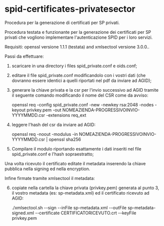 # spid-certificates-privatesector
Procedura per la generazione di certificati per SP privati.

Procedura testata e funzionante per la generazione dei certificati per SP privati che vogliono implementare l'autenticazione SPID per i loro servizi.

Requisiti: openssl versione 1.1.1 (testata) and xmlsectool versione 3.0.0..

Passi da effettuare:

1) scaricare in una directory i files spid_private.conf e oids.conf;

2) editare il file spid_private.conf modificandolo con i vostri dati (che dovranno essere identici a quelli riportati nel pdf da inviare ad AGID);

3) generare la chiave privata e la csr per l'invio successivo ad AGID tramite il seguente comando modificando il nome del CSR come da avviso:
   
   openssl req -config spid_private.conf -new -newkey rsa:2048 -nodes -keyout privkey.pem -out NOMEAZIENDA-PROGRESSIVOINVIO-YYYYMMDD.csr -extensions req_ext
   
4) leggere l'hash del csr da inviare ad AGID:

   openssl req -noout -modulus -in NOMEAZIENDA-PROGRESSIVOINVIO-YYYYMMDD.csr | openssl sha256

5) Compilare il modulo riportando esattamente i dati inseriti nel file spid_private.conf e l'hash sopraestratto;


Una volta ricevuto il certificato editate il metadata inserendo la chiave pubblica nella signing ed nella encryption.

Infine firmate tramite xmlsectool il metadata:

6) copiate nella cartella la chiave privata (privkey.pem) generata al punto 3, il vostro metadata (es: sp-metadata.xml) ed il certificato ricevuto ad AGID:
  
    ./xmlsectool.sh --sign --inFile sp-metadata.xml --outFile sp-metadata-signed.xml --certificate CERTIFICATORICEVUTO.crt --keyFile privkey.pem


